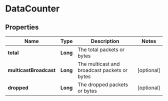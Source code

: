 # DataCounter

## Properties
Name | Type | Description | Notes
------------ | ------------- | ------------- | -------------
**total** | **Long** | The total packets or bytes | 
**multicastBroadcast** | **Long** | The multicast and broadcast packets or bytes |  [optional]
**dropped** | **Long** | The dropped packets or bytes |  [optional]
